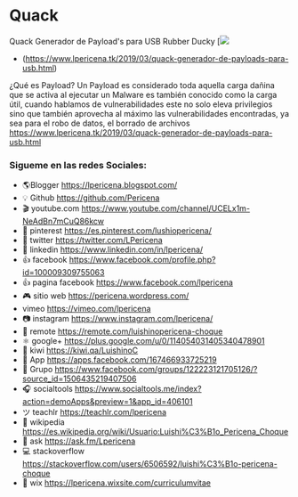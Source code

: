 # Quack
Quack Generador de Payload's para USB Rubber Ducky
[![](https://4.bp.blogspot.com/-AU_O04fUP7o/XJI1K3IlHbI/AAAAAAAAOPU/TWsbKaHCeWoHs9-4hXUXvbocEp5G87IaQCLcBGAs/s1600/Screenshot_3.png)
- (https://www.lpericena.tk/2019/03/quack-generador-de-payloads-para-usb.html)

¿Qué es Payload?
Un Payload es considerado toda aquella carga dañina que se activa al ejecutar un Malware es también conocido como la carga útil, 
cuando  hablamos de vulnerabilidades este no solo eleva privilegios sino que también aprovecha al máximo las vulnerabilidades 
encontradas, ya sea para el robo de datos,
el borrado de archivos 
https://www.lpericena.tk/2019/03/quack-generador-de-payloads-para-usb.html

### Sigueme en las redes Sociales:
- 🌎Blogger          https://lpericena.blogspot.com/
- 💡 Github            https://github.com/Pericena
- 🎬 youtube.com  https://www.youtube.com/channel/UCELx1m-NeAdBn7mCuQ86kcw
- 📸 pinterest        https://es.pinterest.com/lushiopericena/
- 🐤 twitter             https://twitter.com/LPericena
- 👦 linkedin         https://www.linkedin.com/in/lpericena/
- 👍 facebook       https://www.facebook.com/profile.php?id=100009309755063
- 👍 pagina facebook  https://www.facebook.com/lpericena
- 🎮 sitio web        https://pericena.wordpress.com/
- vimeo         https://vimeo.com/lpericena
- 📷 instagram      https://www.instagram.com/lpericena/
- 🎁 remote      https://remote.com/luishinopericena-choque
- ⚛ google+   https://plus.google.com/u/0/114054031405340478901
- 🚀 kiwi       https://kiwi.qa/LuishinoC
- 📅 App    https://apps.facebook.com/167466933725219
- 👻 Grupo    https://www.facebook.com/groups/122223121705126/?source_id=1506435219407506
- 🎧 socialtools https://www.socialtools.me/index?action=demoApps&preview=1&app_id=406101
- ツ teachlr    https://teachlr.com/lpericena
- 📖  wikipedia  https://es.wikipedia.org/wiki/Usuario:Luishi%C3%B1o_Pericena_Choque
- 📧 ask          https://ask.fm/Lpericena
- 💻 stackoverflow  https://stackoverflow.com/users/6506592/luishi%C3%B1o-pericena-choque
- 📡 wix https://lpericena.wixsite.com/curriculumvitae

